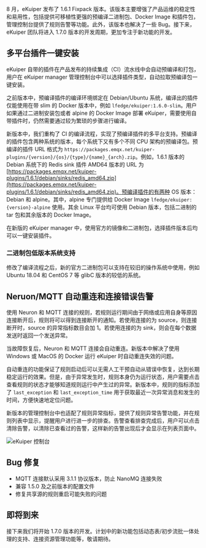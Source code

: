8 月，eKuiper 发布了 1.6.1 Fixpack 版本。该版本主要增强了产品运维的稳定性和易用性，包括提供可移植性更强的预编译二进制包、Docker Image 和插件包，管理控制台提供了规则告警等功能。此外，该版本也解决了一些 Bug。接下来，eKuiper 团队将进入 1.7.0 版本的开发周期，更加专注于新功能的开发。

## 多平台插件一键安装

eKuiper 自带的插件在产品发布的持续集成（CI）流水线中会自动预编译和打包，用户在 eKuiper manager 管理控制台中可以选择插件类型，自动拉取预编译包一键安装。

之前版本中，预编译插件的编译环境绑定在 Debian/Ubuntu 系统，编译出的插件仅能使用在带 slim 的 Docker 版本中，例如 `lfedge/ekuiper:1.6.0-slim`。用户如果通过二进制安装包或者 alpine 的 Docker Image 部署 eKuiper，需要使用自带插件时，仍然需要通过较为繁琐的步骤进行编译。

新版本中，我们重构了 CI 的编译流程，实现了预编译插件的多平台支持。预编译的插件包含两种系统的版本，每个系统下又有多个不同 CPU 架构的预编译包。预编译的插件 URL 格式为 `https://packages.emqx.net/kuiper-plugins/{version}/{os}/{type}/{name}_{arch}.zip`。例如，1.6.1 版本的 Debian 系统下的 Redis sink 插件 AMD64 版本的 URL 为 [https://packages.emqx.net/kuiper-plugins/1.6.1/debian/sinks/redis_amd64.zip](https://packages.emqx.net/kuiper-plugins/1.6.1/debian/sinks/redis_amd64.zip)。预编译插件的有两种 OS 版本：Debian 和 alpine。其中，alpine 专门提供给 Docker Image `lfedge/ekuiper:{version}-alpine` 使用。其余 Linux 平台均可使用 Debian 版本，包括二进制的 tar 包和其余版本的 Docker Image。

在新版的 eKuiper manager 中，使用官方的镜像和二进制包，选择插件版本后均可以一键安装插件。

### 二进制包低版本系统支持

修改了编译流程之后，新的官方二进制包可以支持在较旧的操作系统中使用，例如 Ubuntu 18.04 和 CentOS 7 等 glibC 版本的较低的系统。

## Neruon/MQTT 自动重连和连接错误告警

使用 Neuron 和 MQTT 连接的规则，若规则运行期间由于网络或应用自身等原因连接断开后，规则将可以得到连接断开的通知。若使用连接的为 source，则连接断开时，source 的异常指标数目会加 1。若使用连接的为 sink，则会在每个数据发送时返回一个发送异常。

当故障恢复后，Neuron 和 MQTT 连接会自动重连。新版本中解决了使用 Windows 或 MacOS 的 Docker 运行 eKuiper 时自动重连失效的问题。

自动重连的功能保证了规则启动后可以无需人工干预自动从错误中恢复，达到长期稳定运行的效果。但是，由于异常发生时，规则本身仍为运行状态，用户需要点击查看规则的状态才能够知道规则运行中产生过的异常。新版本中，规则的指标添加了 `last_exception` 和 `last_exception_time` 用于获取最近一次异常消息和发生的时间，方便快速地定位问题。

新版本的管理控制台中也适配了规则异常指标，提供了规则异常告警功能，并在规则列表中显示，提醒用户进行进一步的排查。告警查看排查完成后，用户可以点击清除告警，以清除已查看过的告警，这样新的告警出现后才会显示在列表页面中。

![eKuiper 控制台](https://assets.emqx.com/images/b681cef501e99fdbf2fe8facc16a682a.png)

## Bug 修复

- MQTT 连接默认采用 3.1.1 协议版本，防止 NanoMQ 连接失败
- 兼容 1.5.0 及之前版本的配置文件
- 修复共享源的规则重启可能失败的问题

## 即将到来

接下来我们将开始 1.7.0 版本的开发。计划中的新功能包括动态表/初步流批一体处理的支持、连接资源管理功能等，敬请期待。
